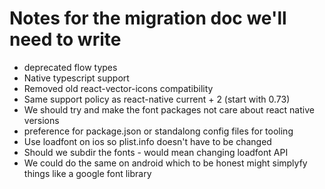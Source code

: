 # Notes for the migration doc we'll need to write

* deprecated flow types
* Native typescript support
* Removed old react-vector-icons compatibility
* Same support policy as react-native current + 2 (start with 0.73)
* We should try and make the font packages not care about react native versions
* preference for package.json or standalong config files for tooling
* Use loadfont on ios so plist.info doesn't have to be changed
* Should we subdir the fonts - would mean changing loadfont API
* We could do the same on android which to be honest might simplyfy things like a google font library
